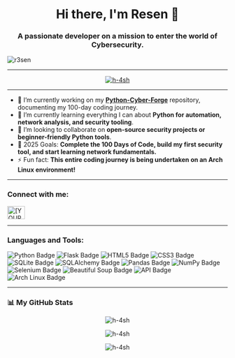 <h1 align="center">Hi there, I'm Resen 👋</h1>

<h3 align="center">A passionate developer on a mission to enter the world of Cybersecurity.</h3>

<p align="left"> <img src="https://komarev.com/ghpvc/?username=H-4sh&label=Profile%20views&color=0e75b6&style=flat" alt="r3sen" /> </p>

---

<p align="center">
  <a href="https://github.com/ryo-ma/github-profile-trophy"><img src="https://github-profile-trophy.vercel.app/?username=H-4sh&theme=darkhub&rank=S,A,B,C" alt="h-4sh" /></a>
</p>

---

- 🔭 I’m currently working on my **[Python-Cyber-Forge](https://github.com/H-4sh/Python-Cyber-Forge)** repository, documenting my 100-day coding journey.
- 🌱 I’m currently learning everything I can about **Python for automation, network analysis, and security tooling**.
- 👯 I’m looking to collaborate on **open-source security projects or beginner-friendly Python tools**.
- 🥅 2025 Goals: **Complete the 100 Days of Code, build my first security tool, and start learning network fundamentals.**
- ⚡ Fun fact: **This entire coding journey is being undertaken on an Arch Linux environment!**

---

<h3 align="left">Connect with me:</h3>
<p align="left">
  <a href="https://twitter.com/H_44sh" target="blank"><img align="center" src="https://raw.githubusercontent.com/rahuldkjain/github-profile-readme-generator/master/src/images/icons/Social/twitter.svg" alt="[YOUR_TWITTER_USERNAME]" height="30" width="40" /></a>
</p>

---

<h3 align="left">Languages and Tools:</h3>
<p align="left">
  <img src="https://img.shields.io/badge/Python-3776AB?style=for-the-badge&logo=python&logoColor=white" alt="Python Badge">
  <img src="https://img.shields.io/badge/Flask-000000?style=for-the-badge&logo=flask&logoColor=white" alt="Flask Badge">
  <img src="https://img.shields.io/badge/HTML5-E34F26?style=for-the-badge&logo=html5&logoColor=white" alt="HTML5 Badge">
  <img src="https://img.shields.io/badge/CSS3-1572B6?style=for-the-badge&logo=css3&logoColor=white" alt="CSS3 Badge">
  <img src="https://img.shields.io/badge/SQLite-003B57?style=for-the-badge&logo=sqlite&logoColor=white" alt="SQLite Badge">
  <img src="https://img.shields.io/badge/SQLAlchemy-D71F00?style=for-the-badge&logo=sqlalchemy&logoColor=white" alt="SQLAlchemy Badge">
  <img src="https://img.shields.io/badge/Pandas-150458?style=for-the-badge&logo=pandas&logoColor=white" alt="Pandas Badge">
  <img src="https://img.shields.io/badge/Numpy-013243?style=for-the-badge&logo=numpy&logoColor=white" alt="NumPy Badge">
  <img src="https://img.shields.io/badge/Selenium-43B02A?style=for-the-badge&logo=selenium&logoColor=white" alt="Selenium Badge">
  <img src="https://img.shields.io/badge/Beautiful_Soup-BEA65D?style=for-the-badge" alt="Beautiful Soup Badge">
  <img src="https://img.shields.io/badge/API-20232A?style=for-the-badge&logo=json&logoColor=white" alt="API Badge">
  <img src="https://img.shields.io/badge/Arch_Linux-1793D1?style=for-the-badge&logo=archlinux&logoColor=white" alt="Arch Linux Badge">
</p>

---

<h3 align="left">📊 My GitHub Stats</h3>

<p align="center">
  <img align="center" src="https://github-readme-stats.vercel.app/api/top-langs?username=r3sen&show_icons=true&locale=en&layout=compact&theme=dark" alt="h-4sh" />
</p>

<p align="center">
  <img align="center" src="https://github-readme-stats.vercel.app/api?username=r3sen&show_icons=true&locale=en&theme=dark" alt="h-4sh" />
</p>

<p align="center">
  <img align="center" src="https://github-readme-streak-stats.herokuapp.com/?user=r3sen&theme=dark" alt="h-4sh" />
</p>
